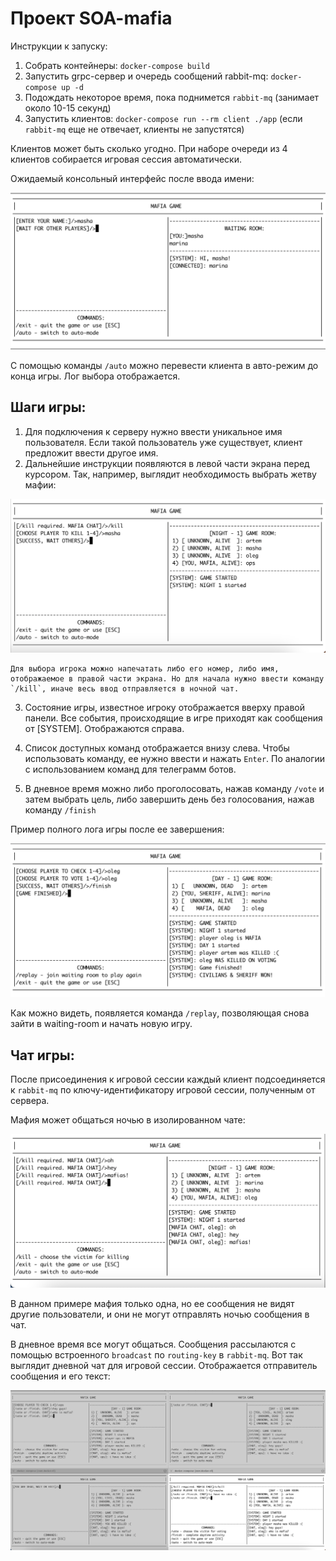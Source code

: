 # Проект SOA-mafia

Инструкции к запуску:
1. Собрать контейнеры: `docker-compose build`
2. Запустить grpc-сервер и очередь сообщений rabbit-mq: `docker-compose up -d`
3. Подождать некоторое время, пока поднимется `rabbit-mq` (занимает около 10-15 секунд)
4. Запустить клиентов: `docker-compose run --rm client ./app` (если `rabbit-mq` еще не отвечает, клиенты не запустятся)

Клиентов может быть сколько угодно. При наборе очереди из 4 клиентов собирается игровая сессия автоматически.

Ожидаемый консольный интерфейс после ввода имени: 

![alt](images/registration.png)

C помощью команды `/auto` можно перевести клиента в авто-режим до конца игры. Лог выбора отображается.

## Шаги игры: 

1. Для подключения к серверу нужно ввести уникальное имя пользователя. Если такой пользователь уже существует, клиент предложит ввести другое имя.
2. Дальнейшие инструкции появляются в левой части экрана перед курсором. Так, например, выглядит необходимость выбрать жетву мафии: 

![alt](images/kill_sequence.png)

    Для выбора игрока можно напечатать либо его номер, либо имя, отображаемое в правой части экрана. Но для начала нужно ввести команду `/kill`, иначе весь ввод отправляется в ночной чат.

3. Состояние игры, известное игроку отображается вверху правой панели. Все события, происходящие в игре приходят как сообщения от [SYSTEM]. Отображаются справа. 

4. Список доступных команд отображается внизу слева. Чтобы использовать команду, ее нужно ввести и нажать `Enter`. По аналогии с использованием команд для телеграмм ботов.

5. В дневное время можно либо проголосовать, нажав команду `/vote` и затем выбрать цель, либо завершить день без голосования, нажав команду `/finish`

Пример полного лога игры после ее завершения: 

![alt](images/game_finish.png)

Как можно видеть, появляется команда `/replay`, позволяющая снова зайти в waiting-room и начать новую игру.


## Чат игры: 

После присоединения к игровой сессии каждый клиент подсоединяется к `rabbit-mq` по ключу-идентификатору игровой сессии, полученным от сервера. 

Мафия может общаться ночью в изолированном чате: 

![alt](images/mafia_chat.png)

В данном примере мафия только одна, но ее сообщения не видят другие пользователи, и они не могут отправлять ночью сообщения в чат.

В дневное время все могут общаться. Сообщения рассылаются с помощью встроенного `broadcast` по `routing-key` в `rabbit-mq`. Вот так выглядит дневной чат для игровой сессии. Отображается отправитель сообщения и его текст: 

![alt](images/day_chatting.png)


